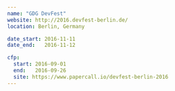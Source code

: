 ```yaml
---
name: "GDG DevFest"
website: http://2016.devfest-berlin.de/
location: Berlin, Germany

date_start: 2016-11-11
date_end:   2016-11-12

cfp:
  start: 2016-09-01
  end:   2016-09-26
  site: https://www.papercall.io/devfest-berlin-2016
---
```


